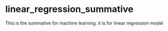 # linear_regression_summative
This is the summative for machine learning. it is for linear regression model
